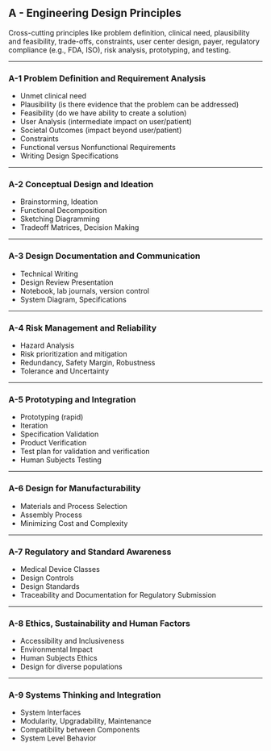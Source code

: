 ## A - Engineering Design Principles

Cross-cutting principles like problem definition, clinical need, plausibility and feasibility, trade-offs, constraints, user center design, payer, regulatory compliance (e.g., FDA, ISO), risk analysis, prototyping, and testing.

---

### A-1 Problem Definition and Requirement Analysis
 - Unmet clinical need
 - Plausibility (is there evidence that the problem can be addressed)
 - Feasibility (do we have ability to create a solution)
 - User Analysis (intermediate impact on user/patient)
 - Societal Outcomes (impact beyond user/patient)
 - Constraints
 - Functional versus Nonfunctional Requirements
 - Writing Design Specifications

---

### A-2 Conceptual Design and Ideation
 - Brainstorming, Ideation
 - Functional Decomposition
 - Sketching Diagramming
 - Tradeoff Matrices, Decision Making

---

### A-3 Design Documentation and Communication
 - Technical Writing
 - Design Review Presentation
 - Notebook, lab journals, version control
 - System Diagram, Specifications

---

### A-4 Risk Management and Reliability
 - Hazard Analysis
 - Risk prioritization and mitigation
 - Redundancy, Safety Margin, Robustness
 - Tolerance and Uncertainty

---

### A-5 Prototyping and Integration
 - Prototyping (rapid)
 - Iteration
 - Specification Validation
 - Product Verification
 - Test plan for validation and verification
 - Human Subjects Testing

---

### A-6 Design for Manufacturability
 - Materials and Process Selection
 - Assembly Process
 - Minimizing Cost and Complexity

---

### A-7 Regulatory and Standard Awareness
 - Medical Device Classes
 - Design Controls
 - Design Standards
 - Traceability and Documentation for Regulatory Submission

---

### A-8 Ethics, Sustainability and Human Factors
 - Accessibility and Inclusiveness
 - Environmental Impact
 - Human Subjects Ethics
 - Design for diverse populations

---

### A-9 Systems Thinking and Integration
 - System Interfaces
 - Modularity, Upgradability, Maintenance
 - Compatibility between Components
 - System Level Behavior

